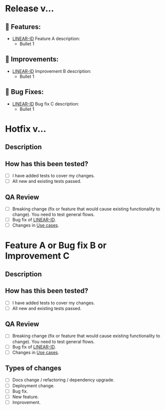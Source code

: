 <!-- This template actually contains 3 templates (Develop PR and Master PRs-Release and Hotfix-). Please fill the correct template for your PR and delete the other templates. -->

<!-- MASTER PR (Release) -->

# Release v...

## 🚀 Features:

- [LINEAR-ID](https://linear.app/mi-aguila/issue/[LINEAR-ID]) Feature A description:
  - Bullet 1

## 🙌 Improvements:

- [LINEAR-ID](https://linear.app/mi-aguila/issue/[LINEAR-ID]) Improvement B description:
  - Bullet 1

## 🐛 Bug Fixes:

- [LINEAR-ID](https://linear.app/mi-aguila/issue/[LINEAR-ID]) Bug fix C description:
  - Bullet 1

<!-- ----------------------------------------------------------------------------- -->

<!-- MASTER PR (Hotfix) -->

# Hotfix v...

## Description

<!-- Provide a general summary of your changes and then describe your changes in detail. -->

## How has this been tested?

<!-- Describe in detail how you tested your changes. For example: name of unit tests, name of integration test or describe the functional test. -->
<!-- Include details of your testing environment, and the tests you ran to see how your change affects other areas of the code. -->

<!-- Please add evidences of your changes. For example: App screenshots, Postman screenshots, DB changes, etc. -->
<!-- Put an `x` in all the boxes that apply: -->

- [ ] I have added tests to cover my changes.
- [ ] All new and existing tests passed.

## QA Review

<!-- Describe important points for the QA team that you consider relevant and be able to have a better review by them. -->
<!-- Put an `x` in all the boxes that apply: -->

- [ ] Breaking change (fix or feature that would cause existing functionality to change). You need to test general flows.
- [ ] Bug fix of [LINEAR-ID](https://linear.app/mi-aguila/issue/[LINEAR-ID]).
- [ ] Changes in [Use cases](https://docs.google.com/spreadsheets/d/...).

<!-- ----------------------------------------------------------------------------- -->

<!-- DEVELOP PR (Feature, Bugfix e Improvement) -->

# Feature A or Bug fix B or Improvement C

<!-- Go over all the following sections. If you're unsure about any of these, don't hesitate to ask. We're here to help! -->

## Description

<!-- Provide a general summary of your changes and then describe your changes in detail. -->

## How has this been tested?

<!-- Describe in detail how you tested your changes. For example: name of unit tests, name of integration test or describe the functional test. -->
<!-- Include details of your testing environment, and the tests you ran to see how your change affects other areas of the code. -->

<!-- Please add evidences of your changes. For example: App screenshots, Postman screenshots, DB changes, etc. -->
<!-- Put an `x` in all the boxes that apply: -->

- [ ] I have added tests to cover my changes.
- [ ] All new and existing tests passed.

## QA Review

<!-- Describe important points for the QA team that you consider relevant and be able to have a better review by them. -->
<!-- Put an `x` in all the boxes that apply: -->

- [ ] Breaking change (fix or feature that would cause existing functionality to change). You need to test general flows.
- [ ] Bug fix of [LINEAR-ID](https://linear.app/mi-aguila/issue/[LINEAR-ID]).
- [ ] Changes in [Use cases](https://docs.google.com/spreadsheets/d/...).

## Types of changes

<!-- What types of changes does your code introduce? -->
<!-- Put an `x` in all the boxes that apply: -->

- [ ] Docs change / refactoring / dependency upgrade.
- [ ] Deployment change.
- [ ] Bug fix.
- [ ] New feature.
- [ ] Improvement.
